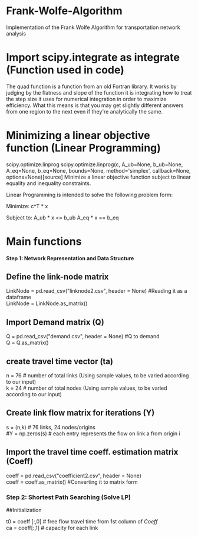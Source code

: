 # Frank-Wolfe-Algorithm
Implementation of the Frank Wolfe Algorithm for transportation network analysis

# Import scipy.integrate as integrate (Function used in code)

The quad function is a function from an old Fortran library. It works by judging by the flatness and slope of the function it is integrating how to treat the step size it uses for numerical integration in order to maximize efficiency. What this means is that you may get slightly different answers from one region to the next even if they're analytically the same.


# Minimizing a linear objective function (Linear Programming)

scipy.optimize.linprog
scipy.optimize.linprog(c, A_ub=None, b_ub=None, A_eq=None, b_eq=None, bounds=None, method='simplex', callback=None, options=None)[source]
Minimize a linear objective function subject to linear equality and inequality constraints.

Linear Programming is intended to solve the following problem form:

Minimize:     c^T * x

Subject to:   A_ub * x <= b_ub
              A_eq * x == b_eq

# Main functions
#### Step 1: Network Representation and Data Structure
## Define the link-node matrix

LinkNode = pd.read_csv("linknode2.csv", header = None)  #Reading it as a dataframe <br>
LinkNode = LinkNode.as_matrix()


## Import Demand matrix (Q)
Q = pd.read_csv("demand.csv", header = None) #Q to demand <br>
Q = Q.as_matrix()

## create travel time vector (ta)
n = 76 # number of total links (Using sample values, to be varied according to our input) <br>
k = 24 # number of total nodes (Using sample values, to be varied according to our input) <br>

## Create link flow matrix for iterations (Y)
s = (n,k) # 76 links, 24 nodes/origins <br>
#Y = np.zeros(s) # each entry represents the flow on link a from origin i

## Import the travel time coeff. estimation matrix (Coeff)
coeff = pd.read_csv("coefficient2.csv", header = None) <br>
coeff = coeff.as_matrix() #Converting it to matrix form 

### Step 2: Shortest Path Searching (Solve LP)

##Initialization

t0 = coeff [:,0] # free flow travel time from 1st column of *Coeff* <br>
ca = coeff[:,1] # capacity for each link <br>
